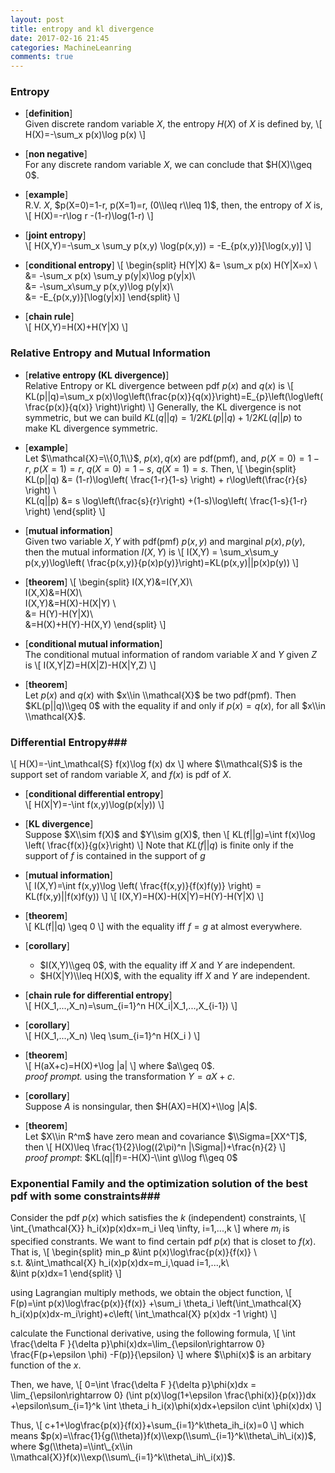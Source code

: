 ```yaml
---
layout: post
title: entropy and kl divergence
date: 2017-02-16 21:45
categories: MachineLeanring
comments: true
---
```



### Entropy ###
+ [**definition**]  
    Given discrete random variable $X$, the entropy $H(X)$ of $X$ is defined by,
    \\[
        H(X)=-\\sum_x p(x)\\log p(x)
    \\]

+ [**non negative**]  
    For any discrete random variable $X$, we can conclude that $H(X)\\geq 0$.

+ [**example**]  
    R.V. $X$, $p(X=0)=1-r, p(X=1)=r, (0\\leq r\\leq 1)$, then, the entropy of $X$ is,
    \\[
        H(X)=-r\\log r -(1-r)\\log(1-r)
    \\]

+ [**joint entropy**]  
\\[ 
    H(X,Y)=-\\sum_x \\sum_y p(x,y) \\log(p(x,y)) = -E\_{p(x,y)}[\\log(x,y)]
\\]

+ [**conditional entropy**]
\\[
\\begin{split}
H(Y|X) &= \\sum_x p(x) H(Y|X=x) \\\
&= -\\sum_x p(x) \\sum_y p(y|x)\\log p(y|x)\\\
&= -\\sum_x\\sum_y p(x,y)\\log p(y|x)\\\
&= -E\_{p(x,y)}[\\log(y|x)]
\\end{split}
\\]

+ [**chain rule**]  
    \\[
        H(X,Y)=H(X)+H(Y|X)
    \\]


### Relative Entropy and Mutual Information ###
+ [**relative entropy (KL divergence)**]  
    Relative Entropy or KL divergence between pdf $p(x)$ and $q(x)$ is
    \\[
        KL(p||q)=\\sum_x p(x)\\log\\left(\\frac{p(x)}{q(x)}\\right)=E\_{p}\\left(\\log\\left( \\frac{p(x)}{q(x)} \\right)\\right)
    \\]
    Generally, the KL divergence is not symmetric, but we can build  $KL(q||q)=1/2 KL(p||q)+1/2 KL(q||p)$ to make KL divergence symmetric.

+ [**example**]  
    Let $\\mathcal{X}=\\{0,1\\}$, $p(x),q(x)$ are pdf(pmf), and, $p(X=0)=1-r$, $p(X=1)=r$, $q(X=0)=1-s$, $q(X=1)=s$. Then,
    \\[
    \\begin{split}
    KL(p||q) &= (1-r)\\log\\left( \\frac{1-r}{1-s} \\right) + r\\log\\left(\\frac{r}{s} \\right) \\\
    KL(q||p) &= s \\log\\left(\\frac{s}{r}\\right) +(1-s)\\log\\left( \\frac{1-s}{1-r} \\right)
    \\end{split}
    \\]

+ [**mutual information**]  
    Given two variable $X,Y$ with pdf(pmf) $p(x,y)$ and marginal $p(x),p(y)$, then the mutual information $I(X,Y)$ is
    \\[
        I(X,Y) = \\sum_x\\sum_y p(x,y)\\log\\left( \\frac{p(x,y)}{p(x)p(y)}\\right)=KL(p(x,y)||p(x)p(y))
    \\]

+ [**theorem**]
    \\[
    \\begin{split}
    I(X,Y)&=I(Y,X)\\\
    I(X,X)&=H(X)\\\
    I(X,Y)&=H(X)-H(X|Y) \\\
    &= H(Y)-H(Y|X)\\\
    &=H(X)+H(Y)-H(X,Y)
    \\end{split}
    \\]

+ [**conditional mutual information**]  
    The conditional mutual information of random variable $X$ and $Y$ given $Z$ is
    \\[
        I(X,Y|Z)=H(X|Z)-H(X|Y,Z)
    \\]

+ [**theorem**]  
    Let $p(x)$ and $q(x)$ with $x\\in \\mathcal{X}$ be two pdf(pmf). Then $KL(p||q)\\geq 0$ with the equality if and only if $p(x)=q(x)$, for all $x\\in \\mathcal{X}$.


### Differential Entropy###
\\[
H(X)=-\\int\_\\mathcal{S} f(x)\\log f(x) dx
\\]
where $\\mathcal{S}$ is the support set of random variable $X$, and $f(x)$ is pdf of $X$.

- [**conditional differential entropy**]  
    \\[
        H(X|Y)=-\\int f(x,y)\\log(p(x|y))
    \\]

- [**KL divergence**]  
    Suppose $X\\sim f(X)$ and $Y\\sim g(X)$, then
    \\[
        KL(f||g)=\\int f(x)\\log \\left( \\frac{f(x)}{g(x}\\right)
    \\]
    Note that $KL(f||q)$ is finite only if the support of $f$ is contained in the support of $g$

- [**mutual information**]  
    \\[
        I(X,Y)=\\int f(x,y)\\log \\left( \\frac{f(x,y)}{f(x)f(y)} \\right) = KL(f(x,y)||f(x)f(y))
    \\]
    \\[
        I(X,Y)=H(X)-H(X|Y)=H(Y)-H(Y|X)
    \\]

- [**theorem**]  
    \\[
        KL(f||q) \\geq 0
    \\]
    with the equality iff $f=g$ at almost everywhere.

- [**corollary**]  
    - $I(X,Y)\\geq 0$, with the equality iff $X$ and $Y$ are independent.
    - $H(X|Y)\\leq H(X)$, with the equality iff $X$ and $Y$ are independent.

- [**chain rule for differential entropy**]  
    \\[
        H(X\_1,...,X\_n)=\\sum\_{i=1}^n H(X\_i|X\_1,...,X\_{i-1})
    \\]

- [**corollary**]  
    \\[
        H(X\_1,...,X\_n) \\leq \\sum\_{i=1}^n H(X\_i
        )
    \\]

- [**theorem**]  
    \\[
        H(aX+c)=H(X)+\\log |a|
    \\]
    where $a\\geq 0$.  
    *proof prompt.* using the transformation $Y=aX+c$. 

- [**corollary**]  
    Suppose $A$ is nonsingular, then $H(AX)=H(X)+\\log |A|$.

- [**theorem**]  
    Let $X\\in R^m$ have zero mean and covariance $\\Sigma=[XX^T]$, then
    \\[
        H(X)\\leq \\frac{1}{2}\\log((2\\pi)^n |\\Sigma|)+\\frac{n}{2}
    \\]  
    *proof prompt*: $KL(q||f)=-H(X)-\\int g\\log f\\geq 0$

### Exponential Family and the optimization solution of the best pdf with some constraints###

Consider the pdf $p(x)$ which satisfies the $k$ (independent) constraints,
\\[
\\int\_{\\mathcal{X}} h\_i(x)p(x)dx=m\_i \\leq \\infty, i=1,...,k
\\]
where $m_i$ is specified constrants. We want to find certain pdf $p(x)$ that is closet to $f(x)$. That is,
\\[
\\begin{split}
min\_p &\\int p(x)\\log\\frac{p(x)}{f(x)} \\\
s.t. &\\int_\\mathcal{X} h\_i(x)p(x)dx=m\_i,\\quad i=1,...,k\\\
&\\int p(x)dx=1
\\end{split}
\\]

using Lagrangian multiply methods, we obtain the object function,
\\[
F(p)=\\int p(x)\\log\\frac{p(x)}{f(x)} +\\sum\_i \\theta\_i \\left(\\int_\\mathcal{X} h\_i(x)p(x)dx-m\_i\\right)+c\\left( \\int\_\\mathcal{X} p(x)dx -1 \\right)
\\]

calculate the Functional derivative, using the following formula,
\\[
    \\int \\frac{\\delta F }{\\delta p}\\phi(x)dx=\\lim_{\\epsilon\\rightarrow 0} \\frac{F(p+\\epsilon \phi) -F(p)}{\\epsilon}
\\]
where $\\phi(x)$ is an arbitary function of the $x$.

Then, we have,
\\[
0=\\int \\frac{\\delta F }{\\delta p}\\phi(x)dx = \\lim_{\\epsilon\\rightarrow 0} (\\int p(x)\\log(1+\\epsilon \\frac{\phi(x)}{p(x)})dx +\\epsilon\\sum\_{i=1}^k \\int \\theta\_i h\_i(x)\\phi(x)dx+\\epsilon c\\int \\phi(x)dx)
\\]

Thus,
\\[
c+1+\\log\\frac{p(x)}{f(x)}+\\sum\_{i=1}^k\\theta\_ih\_i(x)=0
\\]
which means $p(x)=\\frac{1}{g(\\theta)}f(x)\\exp(\\sum\_{i=1}^k\\theta\_ih\_i(x))$, where $g(\\theta)=\\int\_{x\\in \\mathcal{X}}f(x)\\exp(\\sum\_{i=1}^k\\theta\_ih\_i(x))$.


